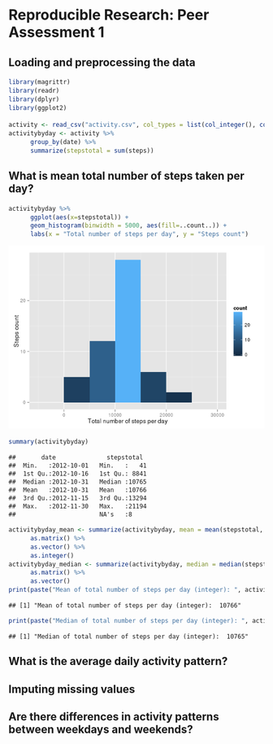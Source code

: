 # Reproducible Research: Peer Assessment 1


## Loading and preprocessing the data

```r
library(magrittr)
library(readr)
library(dplyr)
library(ggplot2)

activity <- read_csv("activity.csv", col_types = list(col_integer(), col_date(), col_integer()))
activitybyday <- activity %>%
      group_by(date) %>%
      summarize(stepstotal = sum(steps))
```

## What is mean total number of steps taken per day?

```r
activitybyday %>%
      ggplot(aes(x=stepstotal)) +
      geom_histogram(binwidth = 5000, aes(fill=..count..)) +
      labs(x = "Total number of steps per day", y = "Steps count")
```

![](PA1_template_files/figure-html/unnamed-chunk-1-1.png) 

```r
summary(activitybyday)
```

```
##       date              stepstotal   
##  Min.   :2012-10-01   Min.   :   41  
##  1st Qu.:2012-10-16   1st Qu.: 8841  
##  Median :2012-10-31   Median :10765  
##  Mean   :2012-10-31   Mean   :10766  
##  3rd Qu.:2012-11-15   3rd Qu.:13294  
##  Max.   :2012-11-30   Max.   :21194  
##                       NA's   :8
```

```r
activitybyday_mean <- summarize(activitybyday, mean = mean(stepstotal, na.rm = TRUE)) %>%
      as.matrix() %>%
      as.vector() %>%
      as.integer()
activitybyday_median <- summarize(activitybyday, median = median(stepstotal, na.rm = TRUE)) %>%
      as.matrix() %>%
      as.vector()
print(paste("Mean of total number of steps per day (integer): ", activitybyday_mean))
```

```
## [1] "Mean of total number of steps per day (integer):  10766"
```

```r
print(paste("Median of total number of steps per day (integer): ", activitybyday_median))
```

```
## [1] "Median of total number of steps per day (integer):  10765"
```

## What is the average daily activity pattern?



## Imputing missing values



## Are there differences in activity patterns between weekdays and weekends?
